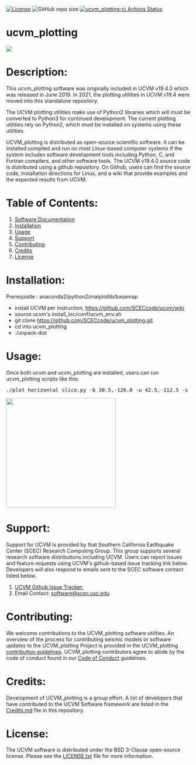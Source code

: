 [![License](https://img.shields.io/badge/License-BSD_3--Clause-blue.svg)](https://opensource.org/licenses/BSD-3-Clause)
![GitHub repo size](https://img.shields.io/github/repo-size/sceccode/ucvm_plotting)
[![ucvm_plotting-ci Actions Status](https://github.com/SCECcode/ucvm_plotting/workflows/ucvm_plotting-ci/badge.svg)](https://github.com/SCECcode/ucvm_plotting/actions)

# ucvm_plotting

<a href="http://www.scec.org/research"><img src="https://github.com/sceccode/ucvm_plotting.wiki/blob/main/images/ucvm_plotting_logo.png"></a>

# Description: 
This ucvm_plotting software was originally included in UCVM v19.4.0 which was released in June 2019. In 2021, the plotting utilities in UCVM v19.4 were moved into this standalone repository. 

The UCVM plotting utilities make use of Python2 libraries which will must be converted to Python3 for continued development. The current plotting utilities rely on Python2, which must be installed on systems using these utilities.

UCVM_plotting is distributed as open-source scientific software. It can be installed compiled and run on most Linux-based computer systems if the system includes software development tools including Python, C, and Fortran compilers, and other software tools. The UCVM v19.4.0 source code is distributed using a github repository. On Github, users can find the source code, installation directions for Linux, and a wiki that provide examples and the expected results from UCVM.

# Table of Contents:
1. [Software Documentation](https://github.com/SCECcode/ucvm_plotting/wiki/blob/main/images/ucvm_plotting_logo.png)
2. [Installation](#installation)
3. [Usage](#usage)
4. [Support](#support)
5. [Contributing](#contributing)
6. [Credits](#credits)
7. [License](#license)

# Installation: 
Prerequisite :  anaconda2/python2/matplotlib/basemap

* install UCVM per instruction, https://github.com/SCECcode/ucvm/wiki
* source ucvm's install_loc/conf/ucvm_env.sh
* git clone https://github.com/SCECcode/ucvm_plotting.git
* cd into ucvm_plotting
* ./unpack-dist

# Usage:
Once both ucvm and ucvm_plotting are installed, users can run ucvm_plotting scripts like this:
<pre>
./plot_horizontal_slice.py -b 30.5,-126.0 -u 42.5,-112.5 -s 0.05 -e 0.0 -d poisson -a s -c cs173h -o cs173h_poisson_map.png
</pre>
[<img src="https://github.com/SCECcode/ucvm_plotting.wiki/blob/main/images/plots/make_plots/cs173h_poisson_map.png" width="300" height="300" />](http://github.com/SCECcode/ucvm_plotting.wiki/blob/main/images/plots/make_plots/cs173h_poisson_map.png)


# Support:
Support for UCVM is provided by that Southern California Earthquake Center (SCEC) Research Computing Group. This group supports several research software distributions including UCVM. Users can report issues and feature requests using UCVM's github-based issue tracking link below. Developers will also respond to emails sent to the SCEC software contact listed below.
1. [UCVM Github Issue Tracker:](https://github.com/SCECcode/ucvm_plotting/issues)
2. Email Contact: software@scec.usc.edu

# Contributing:
We welcome contributions to the UCVM_plotting software utilities. An overview of the process for contributing seismic models or 
software updates to the UCVM_plotting Project is provided in the UCVM_plotting [contribution guidelines](CONTRIBUTING.md). 
UCVM_plotting contributors agree to abide by the code of conduct found in our [Code of Conduct](CODE_OF_CONDUCT.md) guidelines.

# Credits:
Development of UCVM_plotting is a group effort. A list of developers that have contributed to the UCVM Software framework 
are listed in the [Credits.md](CREDITS.md) file in this repository.

# License:
The UCVM software is distributed under the BSD 3-Clause open-source license. 
Please see the [LICENSE.txt](LICENSE.txt) file for more information.
